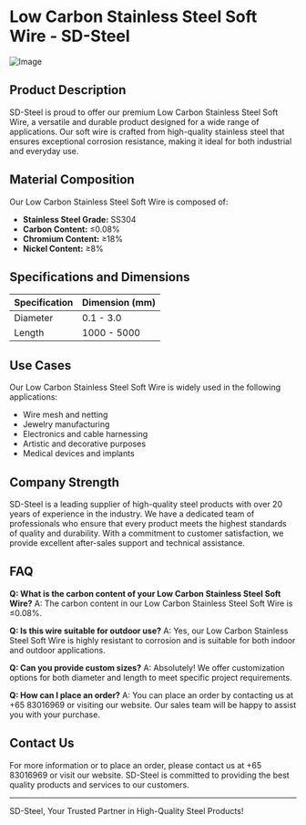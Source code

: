 # Low Carbon Stainless Steel Soft Wire - SD-Steel

![Image](https://github.com/user-attachments/assets/2567258e-e124-4816-932d-1809bd27ef0b)

## Product Description

SD-Steel is proud to offer our premium Low Carbon Stainless Steel Soft Wire, a versatile and durable product designed for a wide range of applications. Our soft wire is crafted from high-quality stainless steel that ensures exceptional corrosion resistance, making it ideal for both industrial and everyday use.

## Material Composition

Our Low Carbon Stainless Steel Soft Wire is composed of:

- **Stainless Steel Grade:** SS304
- **Carbon Content:** ≤0.08%
- **Chromium Content:** ≥18%
- **Nickel Content:** ≥8%

## Specifications and Dimensions

| Specification | Dimension (mm) |
|---------------|----------------|
| Diameter      | 0.1 - 3.0      |
| Length        | 1000 - 5000    |

## Use Cases

Our Low Carbon Stainless Steel Soft Wire is widely used in the following applications:
- Wire mesh and netting
- Jewelry manufacturing
- Electronics and cable harnessing
- Artistic and decorative purposes
- Medical devices and implants

## Company Strength

SD-Steel is a leading supplier of high-quality steel products with over 20 years of experience in the industry. We have a dedicated team of professionals who ensure that every product meets the highest standards of quality and durability. With a commitment to customer satisfaction, we provide excellent after-sales support and technical assistance.

## FAQ

**Q: What is the carbon content of your Low Carbon Stainless Steel Soft Wire?**
A: The carbon content in our Low Carbon Stainless Steel Soft Wire is ≤0.08%.

**Q: Is this wire suitable for outdoor use?**
A: Yes, our Low Carbon Stainless Steel Soft Wire is highly resistant to corrosion and is suitable for both indoor and outdoor applications.

**Q: Can you provide custom sizes?**
A: Absolutely! We offer customization options for both diameter and length to meet specific project requirements.

**Q: How can I place an order?**
A: You can place an order by contacting us at +65 83016969 or visiting our website. Our sales team will be happy to assist you with your purchase.

## Contact Us

For more information or to place an order, please contact us at +65 83016969 or visit our website. SD-Steel is committed to providing the best quality products and services to our customers.

---

SD-Steel, Your Trusted Partner in High-Quality Steel Products!